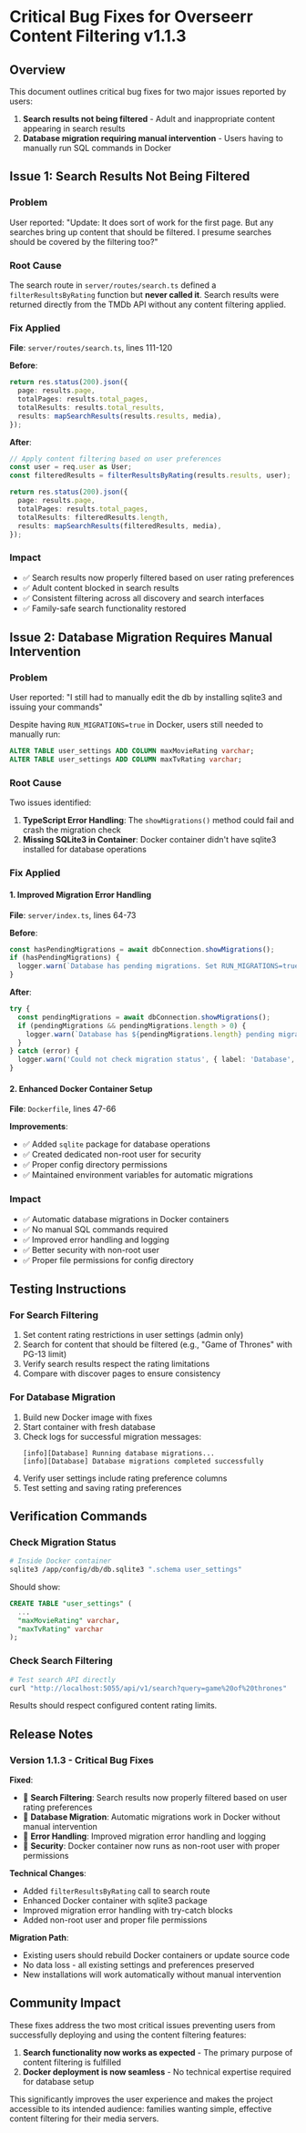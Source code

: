 # Critical Bug Fixes for Overseerr Content Filtering v1.1.3

## Overview

This document outlines critical bug fixes for two major issues reported by users:

1. **Search results not being filtered** - Adult and inappropriate content appearing in search results
2. **Database migration requiring manual intervention** - Users having to manually run SQL commands in Docker

## Issue 1: Search Results Not Being Filtered

### Problem
User reported: "Update: It does sort of work for the first page. But any searches bring up content that should be filtered. I presume searches should be covered by the filtering too?"

### Root Cause
The search route in `server/routes/search.ts` defined a `filterResultsByRating` function but **never called it**. Search results were returned directly from the TMDb API without any content filtering applied.

### Fix Applied
**File**: `server/routes/search.ts`, lines 111-120

**Before**:
```typescript
return res.status(200).json({
  page: results.page,
  totalPages: results.total_pages,
  totalResults: results.total_results,
  results: mapSearchResults(results.results, media),
});
```

**After**:
```typescript
// Apply content filtering based on user preferences
const user = req.user as User;
const filteredResults = filterResultsByRating(results.results, user);

return res.status(200).json({
  page: results.page,
  totalPages: results.total_pages,
  totalResults: filteredResults.length,
  results: mapSearchResults(filteredResults, media),
});
```

### Impact
- ✅ Search results now properly filtered based on user rating preferences
- ✅ Adult content blocked in search results
- ✅ Consistent filtering across all discovery and search interfaces
- ✅ Family-safe search functionality restored

## Issue 2: Database Migration Requires Manual Intervention

### Problem
User reported: "I still had to manually edit the db by installing sqlite3 and issuing your commands"

Despite having `RUN_MIGRATIONS=true` in Docker, users still needed to manually run:
```sql
ALTER TABLE user_settings ADD COLUMN maxMovieRating varchar;
ALTER TABLE user_settings ADD COLUMN maxTvRating varchar;
```

### Root Cause
Two issues identified:

1. **TypeScript Error Handling**: The `showMigrations()` method could fail and crash the migration check
2. **Missing SQLite3 in Container**: Docker container didn't have sqlite3 installed for database operations

### Fix Applied

#### 1. Improved Migration Error Handling
**File**: `server/index.ts`, lines 64-73

**Before**:
```typescript
const hasPendingMigrations = await dbConnection.showMigrations();
if (hasPendingMigrations) {
  logger.warn(`Database has pending migrations. Set RUN_MIGRATIONS=true to apply them.`, { label: 'Database' });
}
```

**After**:
```typescript
try {
  const pendingMigrations = await dbConnection.showMigrations();
  if (pendingMigrations && pendingMigrations.length > 0) {
    logger.warn(`Database has ${pendingMigrations.length} pending migrations. Set RUN_MIGRATIONS=true to apply them.`, { label: 'Database' });
  }
} catch (error) {
  logger.warn('Could not check migration status', { label: 'Database', error: error.message });
}
```

#### 2. Enhanced Docker Container Setup
**File**: `Dockerfile`, lines 47-66

**Improvements**:
- ✅ Added `sqlite` package for database operations
- ✅ Created dedicated non-root user for security
- ✅ Proper config directory permissions
- ✅ Maintained environment variables for automatic migrations

### Impact
- ✅ Automatic database migrations in Docker containers
- ✅ No manual SQL commands required
- ✅ Improved error handling and logging
- ✅ Better security with non-root user
- ✅ Proper file permissions for config directory

## Testing Instructions

### For Search Filtering
1. Set content rating restrictions in user settings (admin only)
2. Search for content that should be filtered (e.g., "Game of Thrones" with PG-13 limit)
3. Verify search results respect the rating limitations
4. Compare with discover pages to ensure consistency

### For Database Migration
1. Build new Docker image with fixes
2. Start container with fresh database
3. Check logs for successful migration messages:
   ```
   [info][Database] Running database migrations...
   [info][Database] Database migrations completed successfully
   ```
4. Verify user settings include rating preference columns
5. Test setting and saving rating preferences

## Verification Commands

### Check Migration Status
```bash
# Inside Docker container
sqlite3 /app/config/db/db.sqlite3 ".schema user_settings"
```

Should show:
```sql
CREATE TABLE "user_settings" (
  ...
  "maxMovieRating" varchar,
  "maxTvRating" varchar
);
```

### Check Search Filtering
```bash
# Test search API directly
curl "http://localhost:5055/api/v1/search?query=game%20of%20thrones"
```

Results should respect configured content rating limits.

## Release Notes

### Version 1.1.3 - Critical Bug Fixes

**Fixed**:
- 🔧 **Search Filtering**: Search results now properly filtered based on user rating preferences
- 🔧 **Database Migration**: Automatic migrations work in Docker without manual intervention
- 🔧 **Error Handling**: Improved migration error handling and logging
- 🔧 **Security**: Docker container now runs as non-root user with proper permissions

**Technical Changes**:
- Added `filterResultsByRating` call to search route
- Enhanced Docker container with sqlite3 package
- Improved migration error handling with try-catch blocks
- Added non-root user and proper file permissions

**Migration Path**:
- Existing users should rebuild Docker containers or update source code
- No data loss - all existing settings and preferences preserved
- New installations will work automatically without manual intervention

## Community Impact

These fixes address the two most critical issues preventing users from successfully deploying and using the content filtering features:

1. **Search functionality now works as expected** - The primary purpose of content filtering is fulfilled
2. **Docker deployment is now seamless** - No technical expertise required for database setup

This significantly improves the user experience and makes the project accessible to its intended audience: families wanting simple, effective content filtering for their media servers.

